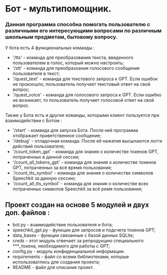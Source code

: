# Бот - мультипомощник.

### Данная программа способна помогать пользователю с различными его интересующими вопросами по различным школьным предметам, бытовому вопросу.

 У бота есть 4 функциональных команды :
- '/tts' - команда для преобразования текста, введенного пользователем в голос, который можно настроить;
- '/stt' - команда для преобразоания голосового сообщения пользователя в текст;
- '/quest_text' - команда для текстового запроса к GPT. Если ошибок не произошло, пользователь получает текстовый ответ на свой вопрос;
- '/quest_voice' - команда для голосового запроса к GPT. Если ошибко не возникает, то пользователь получает голосовой ответ на свой вопрос.



 Также у Бота есть и другие команды, которыми клиент пользуется при взаимодействии с Ботом :
- '/start' - команда для запуска Бота. После неё программа отображает приветственное сообщение;
- '/debug' - отладочная команда. После её нажатия высылаются логги действий пользователя;
- '/count_token_gpt' - команда для знания о количестве токенов GPT, потраченных в данной сессии;
- '/count_all_tokens_gpt' - команда для знания о количестве токенов GPT, потраченных за всё время пользования;
- '/count_tts_symbol' - команда для знания о количестве символов Speechkit за данную сессию;
- '/count_all_tts_symbol' - команда для знания о количестве всех потраченных символов Speechkit за всё ремя пользования;

## Проект создан на основе 5 модулей и двух доп. файлов :
- bot.py - взаимодействие пользователя и бота;
- speechkit_gpt.py - функции для запросов и подсчета токенов GPT;
- data_bases - функции связанные с базой данных SQLite;
- creds - этот модуль отвечает за репродукцию специального ***_токена, необходимого для работы с GPT;
- config.py - модуль конфиденциальной информации.
- requirements - файл со всеми библиотеками, которые использоватлись для создания проекта;
- README - файл для описания проект.


 
